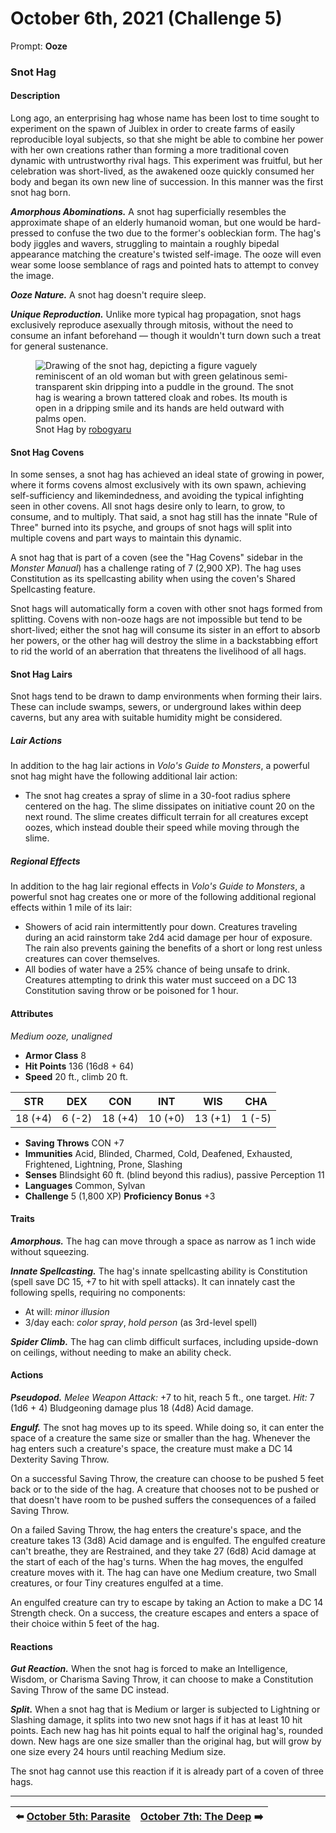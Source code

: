 # October 6th, 2021 (Challenge 5)

Prompt: **Ooze**

### Snot Hag

#### Description

Long ago, an enterprising hag whose name has been lost to time sought to experiment on the spawn of Juiblex in order to create farms of easily reproducible loyal subjects, so that she might be able to combine her power with her own creations rather than forming a more traditional coven dynamic with untrustworthy rival hags. This experiment was fruitful, but her celebration was short-lived, as the awakened ooze quickly consumed her body and began its own new line of succession. In this manner was the first snot hag born.

_**Amorphous Abominations.**_ A snot hag superficially resembles the approximate shape of an elderly humanoid woman, but one would be hard-pressed to confuse the two due to the former's oobleckian form. The hag's body jiggles and wavers, struggling to maintain a roughly bipedal appearance matching the creature's twisted self-image. The ooze will even wear some loose semblance of rags and pointed hats to attempt to convey the image.

_**Ooze Nature.**_ A snot hag doesn't require sleep.

_**Unique Reproduction.**_ Unlike more typical hag propagation, snot hags exclusively reproduce asexually through mitosis, without the need to consume an infant beforehand — though it wouldn't turn down such a treat for general sustenance.

<figure>
  <img src="artwork/snot-hag-robogyaru.png" alt="Drawing of the snot hag, depicting a figure vaguely reminiscent of an old woman but with green gelatinous semi-transparent skin dripping into a puddle in the ground. The snot hag is wearing a brown tattered cloak and robes. Its mouth is open in a dripping smile and its hands are held outward with palms open." />
  <figcaption>Snot Hag by <a href="https://twitter.com/robogyaru">robogyaru</a></figcaption>
</figure>

#### Snot Hag Covens

In some senses, a snot hag has achieved an ideal state of growing in power, where it forms covens almost exclusively with its own spawn, achieving self-sufficiency and likemindedness, and avoiding the typical infighting seen in other covens. All snot hags desire only to learn, to grow, to consume, and to multiply. That said, a snot hag still has the innate "Rule of Three" burned into its psyche, and groups of snot hags will split into multiple covens and part ways to maintain this dynamic.

A snot hag that is part of a coven (see the "Hag Covens" sidebar in the _Monster Manual_) has a challenge rating of 7 (2,900 XP). The hag uses Constitution as its spellcasting ability when using the coven's Shared Spellcasting feature.

Snot hags will automatically form a coven with other snot hags formed from splitting. Covens with non-ooze hags are not impossible but tend to be short-lived; either the snot hag will consume its sister in an effort to absorb her powers, or the other hag will destroy the slime in a backstabbing effort to rid the world of an aberration that threatens the livelihood of all hags.

#### Snot Hag Lairs

Snot hags tend to be drawn to damp environments when forming their lairs. These can include swamps, sewers, or underground lakes within deep caverns, but any area with suitable humidity might be considered.

##### Lair Actions

In addition to the hag lair actions in _Volo's Guide to Monsters_, a powerful snot hag might have the following additional lair action:

- The snot hag creates a spray of slime in a 30-foot radius sphere centered on the hag. The slime dissipates on initiative count 20 on the next round. The slime creates difficult terrain for all creatures except oozes, which instead double their speed while moving through the slime.

##### Regional Effects

In addition to the hag lair regional effects in _Volo's Guide to Monsters_, a powerful snot hag creates one or more of the following additional regional effects within 1 mile of its lair:

- Showers of acid rain intermittently pour down. Creatures traveling during an acid rainstorm take 2d4 acid damage per hour of exposure. The rain also prevents gaining the benefits of a short or long rest unless creatures can cover themselves.
- All bodies of water have a 25% chance of being unsafe to drink. Creatures attempting to drink this water must succeed on a DC 13 Constitution saving throw or be poisoned for 1 hour.

#### Attributes

_Medium ooze, unaligned_

- **Armor Class** 8
- **Hit Points** 136 (16d8 + 64)
- **Speed** 20 ft., climb 20 ft.

|  STR  |  DEX  |  CON  |  INT  |  WIS  | CHA  |
|:-----:|:-----:|:-----:|:-----:|:-----:|:----:|
|18 (+4)|6 (-2) |18 (+4)|10 (+0)|13 (+1)|1 (-5)|

- **Saving Throws** CON +7
- **Immunities** Acid, Blinded, Charmed, Cold, Deafened, Exhausted, Frightened, Lightning, Prone, Slashing
- **Senses** Blindsight 60 ft. (blind beyond this radius), passive Perception 11
- **Languages** Common, Sylvan
- **Challenge** 5 (1,800 XP) **Proficiency Bonus** +3

#### Traits

_**Amorphous.**_ The hag can move through a space as narrow as 1 inch wide without squeezing.

_**Innate Spellcasting.**_ The hag's innate spellcasting ability is Constitution (spell save DC 15, +7 to hit with spell attacks). It can innately cast the following spells, requiring no components:

- At will: _minor illusion_
- 3/day each: _color spray_, _hold person_ (as 3rd-level spell)

_**Spider Climb.**_ The hag can climb difficult surfaces, including upside-down on ceilings, without needing to make an ability check.

#### Actions

_**Pseudopod.**_ _Melee Weapon Attack:_ +7 to hit, reach 5 ft., one target. _Hit:_ 7 (1d6 + 4) Bludgeoning damage plus 18 (4d8) Acid damage.

_**Engulf.**_ The snot hag moves up to its speed. While doing so, it can enter the space of a creature the same size or smaller than the hag. Whenever the hag enters such a creature's space, the creature must make a DC 14 Dexterity Saving Throw.

On a successful Saving Throw, the creature can choose to be pushed 5 feet back or to the side of the hag. A creature that chooses not to be pushed or that doesn't have room to be pushed suffers the consequences of a failed Saving Throw.

On a failed Saving Throw, the hag enters the creature's space, and the creature takes 13 (3d8) Acid damage and is engulfed. The engulfed creature can't breathe, they are Restrained, and they take 27 (6d8) Acid damage at the start of each of the hag's turns. When the hag moves, the engulfed creature moves with it. The hag can have one Medium creature, two Small creatures, or four Tiny creatures engulfed at a time.

An engulfed creature can try to escape by taking an Action to make a DC 14 Strength check. On a success, the creature escapes and enters a space of their choice within 5 feet of the hag.

#### Reactions

_**Gut Reaction.**_ When the snot hag is forced to make an Intelligence, Wisdom, or Charisma Saving Throw, it can choose to make a Constitution Saving Throw of the same DC instead.

_**Split.**_ When a snot hag that is Medium or larger is subjected to Lightning or Slashing damage, it splits into two new snot hags if it has at least 10 hit points. Each new hag has hit points equal to half the original hag's, rounded down. New hags are one size smaller than the original hag, but will grow by one size every 24 hours until reaching Medium size.

The snot hag cannot use this reaction if it is already part of a coven of three hags.

---

| ⬅️ [October 5th: Parasite](2021-10-05-parasite.md) | [October 7th: The Deep](2021-10-07-the-deep.md) ➡️ |
|:-|-:|
